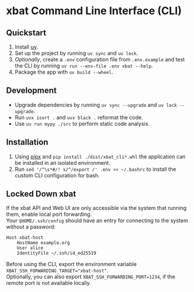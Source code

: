 # xbat Command Line Interface (CLI)

## Quickstart

1. Install [uv](https://docs.astral.sh/uv/).
2. Set up the project by running `uv sync` and `uv lock`.
3. _Optionally_, create a `.env` configuration file from `.env.example` and test the CLI by running `uv run --env-file .env xbat --help`.
4. Package the app with `uv build --wheel`.

## Development

+ Upgrade dependencies by running `uv sync --upgrade` and `uv lock --upgrade`.
+ Run `uvx isort .` and `uvx black .` reformat the code.
+ Use `uv run mypy ./src` to perform static code analysis.

## Installation

1. Using [pipx](https://pipx.pypa.io/stable/) and `pip install ./dist/xbat_cli*.whl` the application can be installed in an isolated environment.
2. Run `sed '/^\s*#/! s/^/export /' .env >> ~/.bashrc` to install the custom CLI configuration for bash.

## Locked Down xbat

If the xbat API and Web UI are only accessible via the system that running them, enable local port forwarding.  
Your `$HOME/.ssh/config` should have an entry for connecting to the system without a password:

```ssh
Host xbat-host
	HostName example.org
	User alice
	IdentityFile ~/.ssh/id_ed25519
```

Before using the CLI, export the environment variable `XBAT_SSH_FORWARDING_TARGET="xbat-host"`.  
Optionally, you can also export `XBAT_SSH_FORWARDING_PORT=1234`, if the remote port is not available locally.
